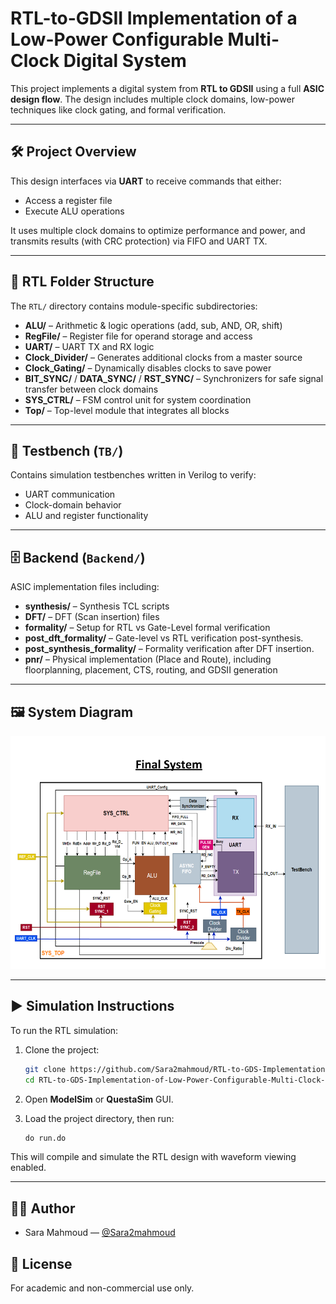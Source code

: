 
# RTL-to-GDSII Implementation of a Low-Power Configurable Multi-Clock Digital System

This project implements a digital system from **RTL to GDSII** using a full **ASIC design flow**. The design includes multiple clock domains, low-power techniques like clock gating, and formal verification.

---

## 🛠️ Project Overview

This design interfaces via **UART** to receive commands that either:
- Access a register file
- Execute ALU operations

It uses multiple clock domains to optimize performance and power, and transmits results (with CRC protection) via FIFO and UART TX.

---

## 📂 RTL Folder Structure

The `RTL/` directory contains module-specific subdirectories:

- **ALU/** – Arithmetic & logic operations (add, sub, AND, OR, shift)
- **RegFile/** – Register file for operand storage and access
- **UART/** – UART TX and RX logic
- **Clock_Divider/** – Generates additional clocks from a master source
- **Clock_Gating/** – Dynamically disables clocks to save power
- **BIT_SYNC/** / **DATA_SYNC/** / **RST_SYNC/** – Synchronizers for safe signal transfer between clock domains
- **SYS_CTRL/** – FSM control unit for system coordination
- **Top/** – Top-level module that integrates all blocks

---

## 🧪 Testbench (`TB/`)

Contains simulation testbenches written in Verilog to verify:
- UART communication
- Clock-domain behavior
- ALU and register functionality

---

## 🗄️ Backend (`Backend/`)

ASIC implementation files including:
- **synthesis/** – Synthesis TCL scripts
- **DFT/** – DFT (Scan insertion) files
- **formality/** – Setup for RTL vs Gate-Level formal verification
- **post_dft_formality/** – Gate-level vs RTL verification post-synthesis.
- **post_synthesis_formality/** – Formality verification after DFT insertion.
- **pnr/** – Physical implementation (Place and Route), including floorplanning, placement, CTS, routing, and GDSII generation
---

## 🖼️ System Diagram

<img src="docs/final_system_block_diagram.png" alt="Block Diagram" width="700"/>

---

## ▶️ Simulation Instructions

To run the RTL simulation:

1. Clone the project:
   ```bash
   git clone https://github.com/Sara2mahmoud/RTL-to-GDS-Implementation-of-Low-Power-Configurable-Multi-Clock-Digital-System.git
   cd RTL-to-GDS-Implementation-of-Low-Power-Configurable-Multi-Clock-Digital-System
   ```

2. Open **ModelSim** or **QuestaSim** GUI.

3. Load the project directory, then run:
   ```tcl
   do run.do
   ```

This will compile and simulate the RTL design with waveform viewing enabled.

---

## 🧑‍💻 Author

- Sara Mahmoud — [@Sara2mahmoud](https://github.com/Sara2mahmoud)

## 📜 License

For academic and non-commercial use only.

